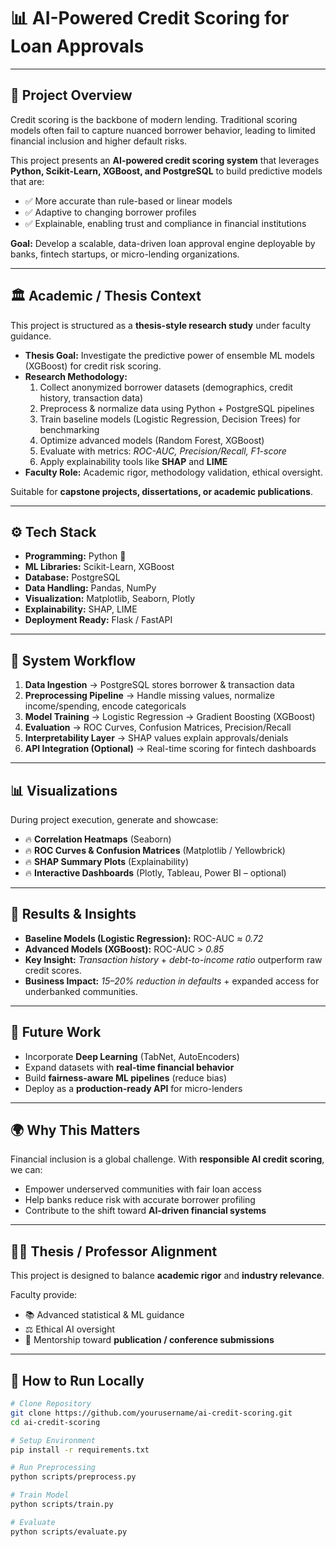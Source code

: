 # 📊 AI-Powered Credit Scoring for Loan Approvals

---

## 🎯 Project Overview
Credit scoring is the backbone of modern lending. Traditional scoring models often fail to capture nuanced borrower behavior, leading to limited financial inclusion and higher default risks.  

This project presents an **AI-powered credit scoring system** that leverages **Python, Scikit-Learn, XGBoost, and PostgreSQL** to build predictive models that are:  
- ✅ More accurate than rule-based or linear models  
- ✅ Adaptive to changing borrower profiles  
- ✅ Explainable, enabling trust and compliance in financial institutions  

**Goal:** Develop a scalable, data-driven loan approval engine deployable by banks, fintech startups, or micro-lending organizations.  

---

## 🏛️ Academic / Thesis Context
This project is structured as a **thesis-style research study** under faculty guidance.  

- **Thesis Goal:** Investigate the predictive power of ensemble ML models (XGBoost) for credit risk scoring.  
- **Research Methodology:**  
  1. Collect anonymized borrower datasets (demographics, credit history, transaction data)  
  2. Preprocess & normalize data using Python + PostgreSQL pipelines  
  3. Train baseline models (Logistic Regression, Decision Trees) for benchmarking  
  4. Optimize advanced models (Random Forest, XGBoost)  
  5. Evaluate with metrics: *ROC-AUC, Precision/Recall, F1-score*  
  6. Apply explainability tools like **SHAP** and **LIME**  
- **Faculty Role:** Academic rigor, methodology validation, ethical oversight.  

Suitable for **capstone projects, dissertations, or academic publications**.  

---

## ⚙️ Tech Stack
- **Programming:** Python 🐍  
- **ML Libraries:** Scikit-Learn, XGBoost  
- **Database:** PostgreSQL  
- **Data Handling:** Pandas, NumPy  
- **Visualization:** Matplotlib, Seaborn, Plotly  
- **Explainability:** SHAP, LIME  
- **Deployment Ready:** Flask / FastAPI  

---

## 🧩 System Workflow
1. **Data Ingestion** → PostgreSQL stores borrower & transaction data  
2. **Preprocessing Pipeline** → Handle missing values, normalize income/spending, encode categoricals  
3. **Model Training** → Logistic Regression → Gradient Boosting (XGBoost)  
4. **Evaluation** → ROC Curves, Confusion Matrices, Precision/Recall  
5. **Interpretability Layer** → SHAP values explain approvals/denials  
6. **API Integration (Optional)** → Real-time scoring for fintech dashboards  

---

## 📊 Visualizations
During project execution, generate and showcase:  
- 🔥 **Correlation Heatmaps** (Seaborn)  
- 🔥 **ROC Curves & Confusion Matrices** (Matplotlib / Yellowbrick)  
- 🔥 **SHAP Summary Plots** (Explainability)  
- 🔥 **Interactive Dashboards** (Plotly, Tableau, Power BI – optional)  

---

## 🔮 Results & Insights
- **Baseline Models (Logistic Regression):** ROC-AUC ≈ *0.72*  
- **Advanced Models (XGBoost):** ROC-AUC > *0.85*  
- **Key Insight:** *Transaction history* + *debt-to-income ratio* outperform raw credit scores.  
- **Business Impact:** *15–20% reduction in defaults* + expanded access for underbanked communities.  

---

## 📌 Future Work
- Incorporate **Deep Learning** (TabNet, AutoEncoders)  
- Expand datasets with **real-time financial behavior**  
- Build **fairness-aware ML pipelines** (reduce bias)  
- Deploy as a **production-ready API** for micro-lenders  

---

## 🌍 Why This Matters
Financial inclusion is a global challenge. With **responsible AI credit scoring**, we can:  
- Empower underserved communities with fair loan access  
- Help banks reduce risk with accurate borrower profiling  
- Contribute to the shift toward **AI-driven financial systems**  

---

## 👨‍🏫 Thesis / Professor Alignment
This project is designed to balance **academic rigor** and **industry relevance**.  

Faculty provide:  
- 📚 Advanced statistical & ML guidance  
- ⚖️ Ethical AI oversight  
- 📝 Mentorship toward **publication / conference submissions**  

---

## 🚀 How to Run Locally

```bash
# Clone Repository
git clone https://github.com/yourusername/ai-credit-scoring.git
cd ai-credit-scoring

# Setup Environment
pip install -r requirements.txt

# Run Preprocessing
python scripts/preprocess.py

# Train Model
python scripts/train.py

# Evaluate
python scripts/evaluate.py

